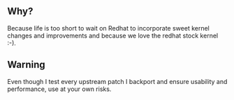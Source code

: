 
## Why?

Because life is too short to wait on Redhat to incorporate sweet kernel changes and improvements and because we love the redhat stock kernel :-). 

## Warning

Even though I test every upstream patch I backport and ensure usability and performance, use at your own risks.

